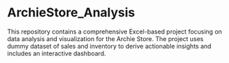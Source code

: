 # ArchieStore_Analysis
This repository contains a comprehensive Excel-based project focusing on data analysis and visualization for the Archie Store. The project uses dummy dataset of sales and inventory to derive actionable insights and includes an interactive dashboard.
